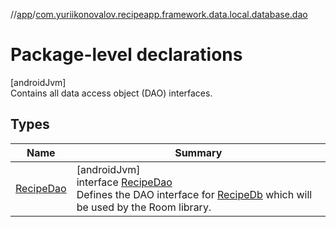 //[app](../../index.md)/[com.yuriikonovalov.recipeapp.framework.data.local.database.dao](index.md)

# Package-level declarations

[androidJvm]\
Contains all data access object (DAO) interfaces.

## Types

| Name | Summary |
|---|---|
| [RecipeDao](-recipe-dao/index.md) | [androidJvm]<br>interface [RecipeDao](-recipe-dao/index.md)<br>Defines the DAO interface for [RecipeDb](../com.yuriikonovalov.recipeapp.framework.data.local.database.model/-recipe-db/index.md) which will be used by the Room library. |
